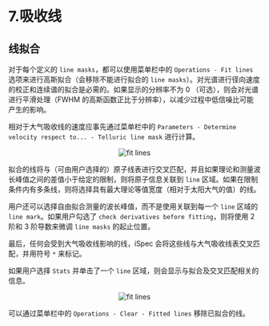 # 7.吸收线

<h2>线拟合</h2>

对于每个定义的 `line masks`，都可以使用菜单栏中的 `Operations - Fit lines` 选项来进行高斯拟合（会移除不能进行拟合的 `line masks`）。对光谱进行径向速度的校正和连续谱的拟合是必需的。如果显示的分辨率不为 0 （可选），则会对光谱进行平滑处理（FWHM 的高斯函数正比于分辨率），以减少过程中低信噪比可能产生的影响。

相对于大气吸收线的速度应事先通过菜单栏中的 `Parameters - Determine velocity respect to... - Telluric line mask` 进行计算。

<center>

![fit lines](https://www.blancocuaresma.com/s/user/pages/02.projects/03.iSpec/manual/03.usage/09.lines/iSpec_fit_lines.png)

</center>

拟合的线将与（可由用户选择的）原子线表进行交叉匹配，并且如果理论和测量波长峰值之间的差值小于给定的限制，则将原子信息关联到 `line` 区域。如果在限制条件内有多条线，则将选择具有最大理论等值宽度（相对于太阳大气的值）的线。

用户还可以选择自由拟合测量的波长峰值，而不是使用关联到每一个 `line` 区域的 `line mark`。如果用户勾选了 `check derivatives before fitting`，则将使用 2 阶和 3 阶导数来微调 `line masks` 的起止位置。

最后，任何会受到大气吸收线影响的线，iSpec 会将这些线与大气吸收线表交叉匹配，并用符号 `*` 来标记。

如果用户选择 `Stats` 并单击了一个 `line` 区域，则会显示与拟合及交叉匹配相关的信息。

<center>

![fit lines](https://www.blancocuaresma.com/s/user/pages/02.projects/03.iSpec/manual/03.usage/09.lines/iSpec_fitted_lines.png)

</center>

可以通过菜单栏中的 `Operations - Clear - Fitted lines` 移除已拟合的线。
 